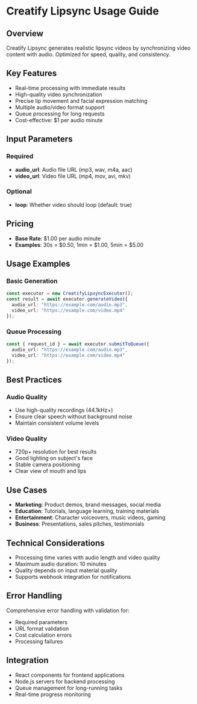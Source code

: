 # Creatify Lipsync Usage Guide

## Overview

Creatify Lipsync generates realistic lipsync videos by synchronizing video content with audio. Optimized for speed, quality, and consistency.

## Key Features

- Real-time processing with immediate results
- High-quality video synchronization
- Precise lip movement and facial expression matching
- Multiple audio/video format support
- Queue processing for long requests
- Cost-effective: $1 per audio minute

## Input Parameters

### Required
- **audio_url**: Audio file URL (mp3, wav, m4a, aac)
- **video_url**: Video file URL (mp4, mov, avi, mkv)

### Optional
- **loop**: Whether video should loop (default: true)

## Pricing

- **Base Rate**: $1.00 per audio minute
- **Examples**: 30s = $0.50, 1min = $1.00, 5min = $5.00

## Usage Examples

### Basic Generation
```typescript
const executor = new CreatifyLipsyncExecutor();
const result = await executor.generateVideo({
  audio_url: "https://example.com/audio.mp3",
  video_url: "https://example.com/video.mp4"
});
```

### Queue Processing
```typescript
const { request_id } = await executor.submitToQueue({
  audio_url: "https://example.com/audio.mp3",
  video_url: "https://example.com/video.mp4"
});
```

## Best Practices

### Audio Quality
- Use high-quality recordings (44.1kHz+)
- Ensure clear speech without background noise
- Maintain consistent volume levels

### Video Quality
- 720p+ resolution for best results
- Good lighting on subject's face
- Stable camera positioning
- Clear view of mouth and lips

## Use Cases

- **Marketing**: Product demos, brand messages, social media
- **Education**: Tutorials, language learning, training materials
- **Entertainment**: Character voiceovers, music videos, gaming
- **Business**: Presentations, sales pitches, testimonials

## Technical Considerations

- Processing time varies with audio length and video quality
- Maximum audio duration: 10 minutes
- Quality depends on input material quality
- Supports webhook integration for notifications

## Error Handling

Comprehensive error handling with validation for:
- Required parameters
- URL format validation
- Cost calculation errors
- Processing failures

## Integration

- React components for frontend applications
- Node.js servers for backend processing
- Queue management for long-running tasks
- Real-time progress monitoring
